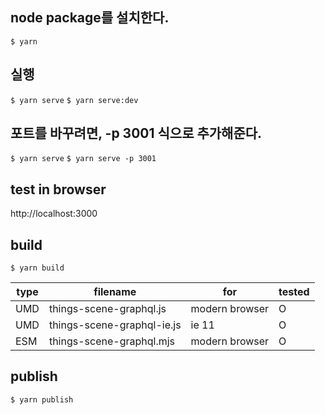 ## node package를 설치한다.

`$ yarn`

## 실행

`$ yarn serve`
`$ yarn serve:dev`

## 포트를 바꾸려면, -p 3001 식으로 추가해준다.

`$ yarn serve`
`$ yarn serve -p 3001`

## test in browser

http://localhost:3000

## build

`$ yarn build`

| type | filename                                   | for            | tested |
| ---- | ------------------------------------------ | -------------- | ------ |
| UMD  | things-scene-graphql.js    | modern browser | O      |
| UMD  | things-scene-graphql-ie.js | ie 11          | O      |
| ESM  | things-scene-graphql.mjs   | modern browser | O      |

## publish

`$ yarn publish`
